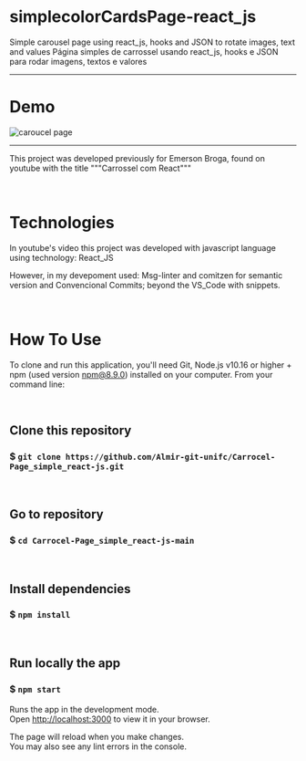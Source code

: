 # simplecolorCardsPage-react_js

Simple carousel page using react_js, hooks and JSON to rotate images, text and values
Página simples de carrossel usando react_js, hooks e JSON para rodar imagens, textos e valores

---------------------------------------------------------------------------------------------------------


# Demo

![caroucel page](https://user-images.githubusercontent.com/81040770/167989481-9493b12c-40b6-4304-b91a-623f7fe64da8.png)


--------------------------------------------------------------------------------------

This project was developed previously for Emerson Broga, found on youtube with the title """Carrossel com React"""


&nbsp;
# Technologies
In youtube's video this project was developed with javascript language using technology: React_JS

However, in my devepoment used:
Msg-linter and comitzen for semantic version and Convencional Commits;  beyond the VS_Code with snippets. 

 
 
&nbsp;
# How To Use

To clone and run this application, you'll need Git, Node.js v10.16 or higher + npm (used version npm@8.9.0) installed on your computer. 
From your command line:


&nbsp;
## Clone this repository
### $ `git clone https://github.com/Almir-git-unifc/Carrocel-Page_simple_react-js.git`


&nbsp;
## Go to repository
### $ `cd Carrocel-Page_simple_react-js-main`


&nbsp;
## Install dependencies
### $ `npm install`


&nbsp;
## Run locally the app
### $ `npm start`
Runs the app in the development mode.\
Open [http://localhost:3000](http://localhost:3000) to view it in your browser.

The page will reload when you make changes.\
You may also see any lint errors in the console.



